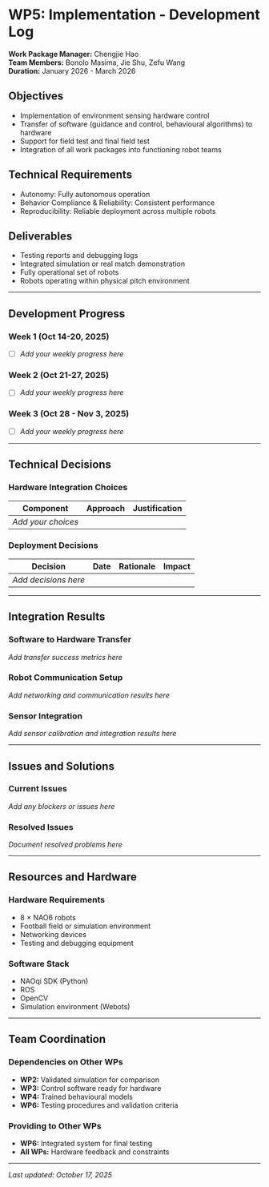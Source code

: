 # WP5: Implementation - Development Log

**Work Package Manager:** Chengjie Hao  
**Team Members:** Bonolo Masima, Jie Shu, Zefu Wang  
**Duration:** January 2026 - March 2026

## Objectives
- Implementation of environment sensing hardware control
- Transfer of software (guidance and control, behavioural algorithms) to hardware
- Support for field test and final field test
- Integration of all work packages into functioning robot teams

## Technical Requirements
- Autonomy: Fully autonomous operation
- Behavior Compliance & Reliability: Consistent performance
- Reproducibility: Reliable deployment across multiple robots

## Deliverables
- Testing reports and debugging logs
- Integrated simulation or real match demonstration
- Fully operational set of robots
- Robots operating within physical pitch environment

---

## Development Progress

### Week 1 (Oct 14-20, 2025)
- [ ] *Add your weekly progress here*

### Week 2 (Oct 21-27, 2025)
- [ ] *Add your weekly progress here*

### Week 3 (Oct 28 - Nov 3, 2025)
- [ ] *Add your weekly progress here*

---

## Technical Decisions

### Hardware Integration Choices
| Component | Approach | Justification |
|-----------|----------|---------------|
| *Add your choices* | | |

### Deployment Decisions
| Decision | Date | Rationale | Impact |
|----------|------|-----------|--------|
| *Add decisions here* | | | |

---

## Integration Results

### Software to Hardware Transfer
*Add transfer success metrics here*

### Robot Communication Setup
*Add networking and communication results here*

### Sensor Integration
*Add sensor calibration and integration results here*

---

## Issues and Solutions

### Current Issues
*Add any blockers or issues here*

### Resolved Issues
*Document resolved problems here*

---

## Resources and Hardware

### Hardware Requirements
- 8 × NAO6 robots
- Football field or simulation environment
- Networking devices
- Testing and debugging equipment

### Software Stack
- NAOqi SDK (Python)
- ROS
- OpenCV
- Simulation environment (Webots)

---

## Team Coordination

### Dependencies on Other WPs
- **WP2:** Validated simulation for comparison
- **WP3:** Control software ready for hardware
- **WP4:** Trained behavioural models
- **WP6:** Testing procedures and validation criteria

### Providing to Other WPs
- **WP6:** Integrated system for final testing
- **All WPs:** Hardware feedback and constraints

---

*Last updated: October 17, 2025*

